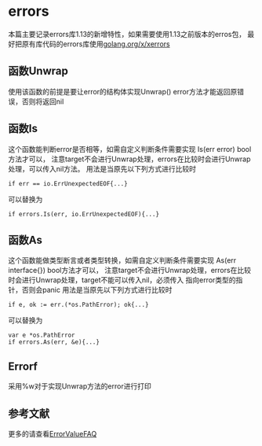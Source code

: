 # errors
本篇主要记录errors库1.13的新增特性，如果需要使用1.13之前版本的erros包，
最好把原有库代码的errors库使用[golang.org/x/xerrors](https://github.com/golang/xerrors)

## 函数Unwrap
使用该函数的前提是要让error的结构体实现Unwrap() error方法才能返回原错误，否则将返回nil

## 函数Is
这个函数能判断error是否相等，如需自定义判断条件需要实现 Is(err error) bool方法才可以，
注意target不会进行Unwrap处理，errors在比较时会进行Unwrap处理，可以传入nil方法。
用法是当原先以下列方式进行比较时
```golang
if err == io.ErrUnexpectedEOF{...}
```
可以替换为
```golang
if errors.Is(err, io.ErrUnexpectedEOF){...}
```
## 函数As
这个函数能做类型断言或者类型转换，如需自定义判断条件需要实现 As(err interface{}) bool方法才可以，
注意target不会进行Unwrap处理，errors在比较时会进行Unwrap处理，target不能可以传入nil，必须传入
指向error类型的指针，否则会panic
用法是当原先以下列方式进行比较时
```golang
if e, ok := err.(*os.PathError); ok{...}
```
可以替换为
```golang
var e *os.PathError
if errors.As(err, &e){...}
```
## Errorf
采用%w对于实现Unwrap方法的error进行打印

## 参考文献
更多的请查看[ErrorValueFAQ](https://github.com/golang/go/wiki/ErrorValueFAQ)